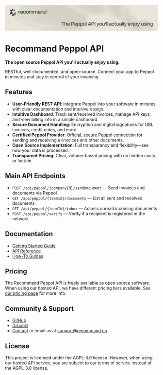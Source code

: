 ![Recommand Peppol Banner](./readme-banner.png)

# Recommand Peppol API

**The open source Peppol API you'll actually enjoy using.**

RESTful, well-documented, and open-source. Connect your app to Peppol in minutes and stay in control of your invoicing.


## Features

- **User-Friendly REST API**: Integrate Peppol into your software in minutes with clear documentation and intuitive design.
- **Intuitive Dashboard**: Track sent/received invoices, manage API keys, and view billing info in a simple dashboard.
- **Secure Document Handling**: Encryption and digital signatures for UBL invoices, credit notes, and more.
- **Certified Peppol Provider**: Official, secure Peppol connection for sending and receiving e-invoices and other documents.
- **Open Source Implementation**: Full transparency and flexibility—see how your data is processed.
- **Transparent Pricing**: Clear, volume-based pricing with no hidden costs or lock-in.


## Main API Endpoints

- `POST /api/peppol/{companyId}/sendDocument` — Send invoices and documents via Peppol
- `GET /api/peppol/{teamId}/documents` — List all sent and received documents
- `GET /api/peppol/{teamId}/inbox` — Access unread incoming documents
- `POST /api/peppol/verify` — Verify if a recipient is registered in the network

## Documentation

- [Getting Started Guide](https://recommand.eu/docs/getting-started)
- [API Reference](https://peppol.recommand.eu/api-reference)
- [How-To Guides](https://recommand.eu/docs)

## Pricing
The Recommand Peppol API is freely available as open source software.
When using our hosted API, we have different pricing tiers available.
See [our pricing page](https://recommand.eu/en/pricing) for more info.

## Community & Support

- [GitHub](https://github.com/brbxai/recommand-peppol)
- [Discord](https://discord.gg/a2tcQYA3ew)
- [Contact](https://recommand.eu/contact) or email us at [support@recommand.eu](mailto:support@recommand.eu)

## License
This project is licensed under the AGPL-3.0 license. However, when using our hosted API service, you are subject to our terms of service instead of the AGPL-3.0 license.